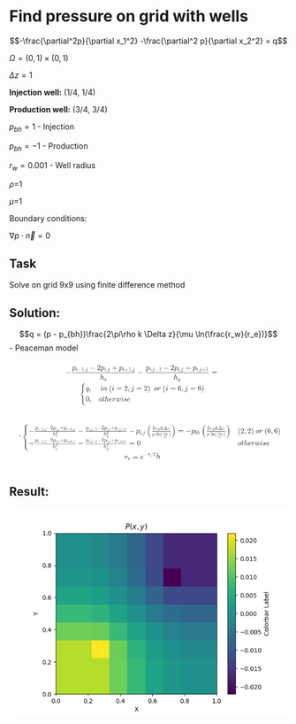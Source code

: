 # Find pressure on grid with wells

$$-\frac{\partial^2p}{\partial x_1^2} -\frac{\partial^2 p}{\partial x_2^2} = q$$

$\Omega = (0,1) \times (0,1)$ 

$\Delta z = 1$

**Injection well:** (1/4, 1/4)

**Production well:** (3/4, 3/4)

$p_{bh}=1$ - Injection

$p_{bh}=-1$ - Production

$r_w = 0.001$ - Well radius

$\rho$=1

$\mu$=1

Boundary conditions:

$\nabla p \cdot \overrightarrow{n} = 0$

## Task

Solve on grid 9x9 using finite difference method

## Solution:

$$q = (p - p_{bh})\frac{2\pi\rho k \Delta z}{\mu \ln(\frac{r_w}{r_e})}$$ - Peaceman model

![](pics/numeric_scheme.png)


## Result:

![](pics/solution.png)
